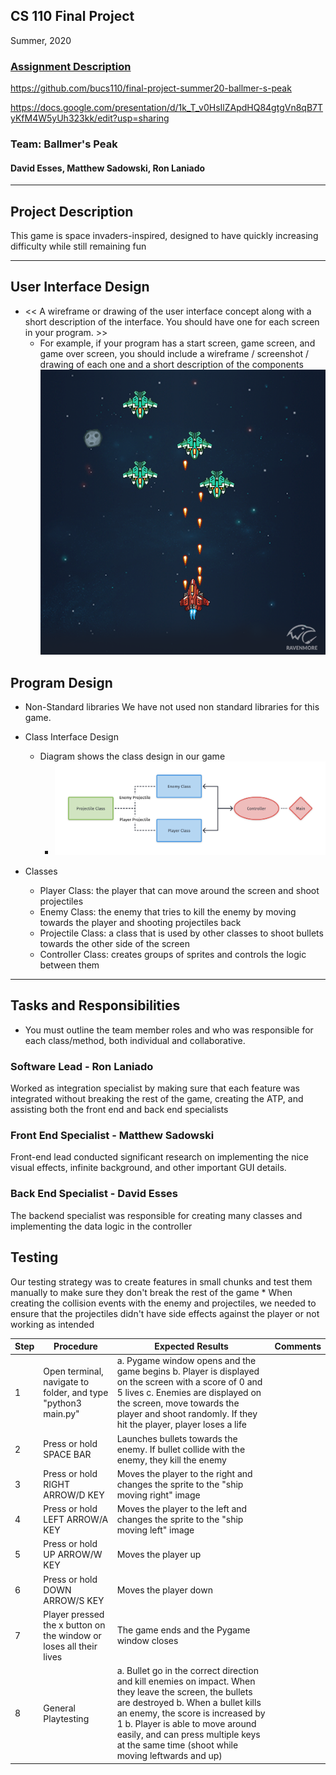 ## CS 110 Final Project
Summer, 2020
### [Assignment Description](https://drive.google.com/open?id=1HLIk-539N9KiAAG1224NWpFyEl4RsPVBwtBZ9KbjicE)

https://github.com/bucs110/final-project-summer20-ballmer-s-peak

https://docs.google.com/presentation/d/1k_T_v0HsIlZApdHQ84gtgVn8qB7TyKfM4W5yUh323kk/edit?usp=sharing

### Team: Ballmer's Peak
#### David Esses, Matthew Sadowski, Ron Laniado

***

## Project Description
This game is space invaders-inspired, designed to have quickly increasing difficulty while still remaining fun

***    

## User Interface Design
* << A wireframe or drawing of the user interface concept along with a short description of the interface. You should have one for each screen in your program. >>
    * For example, if your program has a start screen, game screen, and game over screen, you should include a wireframe / screenshot / drawing of each one and a short description of the components
![class diagram](assets/UI_Design.png)

## Program Design
* Non-Standard libraries
   We have not used non standard libraries for this game.
* Class Interface Design
    * Diagram shows the class design in our game
        * ![class diagram](assets/class_diagram.png)
        
* Classes
    - Player Class: the player that can move around the screen and shoot projectiles
    - Enemy Class: the enemy that tries to kill the enemy by moving towards the player and shooting projectiles back
    - Projectile Class: a class that is used by other classes to shoot bullets towards the other side of the screen
    - Controller Class: creates groups of sprites and controls the logic between them

***

## Tasks and Responsibilities
* You must outline the team member roles and who was responsible for each class/method, both individual and collaborative.

### Software Lead - Ron Laniado

Worked as integration specialist by making sure that each feature was integrated without breaking the rest of the game, creating the ATP, and assisting both the front end and back end specialists

### Front End Specialist - Matthew Sadowski

Front-end lead conducted significant research on implementing the nice visual effects, infinite background, and other important GUI details. 


### Back End Specialist - David Esses

The backend specialist was responsible for creating many classes and implementing the data logic in the controller


## Testing
Our testing strategy was to create features in small chunks and test them manually to make sure they don't break the rest of the game
    * When creating the collision events with the enemy and projectiles, we needed to ensure that the projectiles didn't have side effects against the player or not working as intended

| Step | Procedure                                                          | Expected Results                                                                                                                                                                                                                                                                                                 | Comments |
|------|--------------------------------------------------------------------|------------------------------------------------------------------------------------------------------------------------------------------------------------------------------------------------------------------------------------------------------------------------------------------------------------------|----------|
| 1    | Open terminal, navigate to folder, and type "python3 main.py"      | a. Pygame window opens and the game begins b. Player is displayed on the screen with a score of 0 and 5 lives c. Enemies are displayed on the screen, move towards the player and shoot randomly. If they hit the player, player loses a life                                                                    |          |
| 2    | Press or hold SPACE BAR                                            | Launches bullets towards the enemy. If bullet collide with the enemy, they kill the enemy                                                                                                                                                                                                                        |          |
| 3    | Press or hold RIGHT ARROW/D KEY                                    | Moves the player to the right and changes the sprite to the "ship moving right" image                                                                                                                                                                                                                            |          |
| 4    | Press or hold LEFT ARROW/A KEY                                     | Moves the player to the left and changes the sprite to the "ship moving left" image                                                                                                                                                                                                                              |          |
| 5    | Press or hold UP ARROW/W KEY                                       | Moves the player up                                                                                                                                                                                                                                                                                              |          |
| 6    | Press or hold DOWN ARROW/S KEY                                     | Moves the player down                                                                                                                                                                                                                                                                                            |          |
| 7    | Player pressed the x button on the window or loses all their lives | The game ends and the Pygame window closes                                                                                                                                                                                                                                                                       |          |
| 8    | General Playtesting                                                | a. Bullet go in the correct direction and kill enemies on impact. When they leave the screen, the bullets are destroyed b. When a bullet kills an enemy, the score is increased by 1 b. Player is able to move around easily, and can press multiple keys at the same time (shoot while moving leftwards and up) |          |

